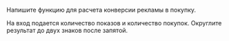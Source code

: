 Напишите функцию для расчета конверсии рекламы в покупку. 

На вход подается количество показов и количество покупок. Округлите результат до двух знаков после запятой.
